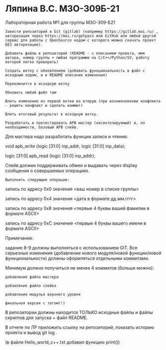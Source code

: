 # Ляпина В.С. М3О-309Б-21



Лабораторная работа №1 для группы М3О-309-Б21

    Завести репозиторий в Git (gitlab) (например https://gitlab.mai.ru/ , авторизация через https://mai.ru/getpass или GitHub или любой другой сервис для работы с OpenSource кодом с которого можно скачать проект БЕЗ авторизации).

    Добавить файлы в репозиторий (README - с описанием проекта, имя автора, номер группы + любая программа на C/C++/Python/SV, работу которой легко проверить)

    Создать ветку с обновлением (добавить функциональность в файл с исходным кодом, и в README описание изменения)

    Переключится в исходную ветку

    Обновить любой файл там

    Влить изменение из первой ветки во вторую (при возникновении конфликта - решить конфликт и сделать коммит)

    Влить итоговый результат в исходную ветку.

    Разработать и протестировать APB мастер (несинтезируемый) и, по необходимости, базовый APB слейв.

Для мастера надо разработать функции записи и чтения:

void apb_write (logic [31:0] inp_addr, logic [31:0] inp_data);

logic [31:0] apb_read (logic [31:0] inp_addr);

Слейв должен поддерживать обмен и выдавать через display сообщения о совершаемых операциях.

    Выполнить следующие операции:

запись по адресу 0x0 значения <ваш номер в списке группы>

запись по адресу 0x4 значения <дата в формате дд.мм.гггг>

запись по адресу 0x8 значения <первые 4 буквы вашей фамилии в формате ASCII>

запись по адресу 0xC значения <первые 4 буквы вашего имени в формате ASCII>

Примечание:

задание 8-9 должны выполняться с использованием GIT. Все серьезные изменения (добавление нового модуля/новой функции/новой функциональности) должны оформляться отдельными коммитами.

Минимум должно получиться не менее 4 коммитов (больше можно):

    добавление файла мастера

    добавление файла слейва

    добавление модулья верхнего уровня

    финальная версия с тегом(!)

В репозитории должны находится ТОЛЬКО исходные файлы и файлы скриптов для запуска + файл README.

В отчете по ЛР приложить ссылку на репозиторий, показать историю проекта и вывод git log .

(в файле Hello_world_c++.txt добавил функцию print())
